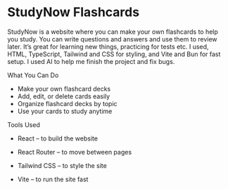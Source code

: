 # StudyNow Flashcards

StudyNow is a website where you can make your own flashcards to help you study. You can write questions and answers and use them to review later. It’s great for learning new things, practicing for tests etc. I used, HTML, TypeScript, Tailwind and CSS for styling, and Vite and Bun for fast setup. I used AI to help me finish the project and fix bugs.

What You Can Do
- Make your own flashcard decks
- Add, edit, or delete cards easily
- Organize flashcard decks by topic
- Use your cards to study anytime

Tools Used
- React – to build the website

- React Router – to move between pages

- Tailwind CSS – to style the site

- Vite – to run the site fast
